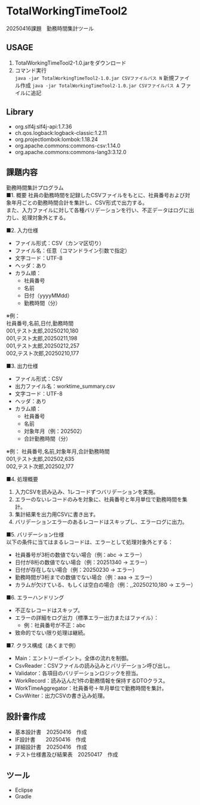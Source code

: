 # TotalWorkingTimeTool2
20250416課題　勤務時間集計ツール

## USAGE
1. TotalWorkingTimeTool2-1.0.jarをダウンロード
1. コマンド実行  
`java -jar TotalWorkingTimeTool2-1.0.jar CSVファイルパス N` 新規ファイル作成
`java -jar TotalWorkingTimeTool2-1.0.jar CSVファイルパス A` ファイルに追記

## Library
- org.slf4j:slf4j-api:1.7.36
- ch.qos.logback:logback-classic:1.2.11
- org.projectlombok:lombok:1.18.24
- org.apache.commons:commons-csv:1.14.0
- org.apache.commons:commons-lang3:3.12.0

## 課題内容
勤務時間集計プログラム  
■1. 概要
社員の勤務時間を記録したCSVファイルをもとに、社員番号および対象年月ごとの勤務時間合計を集計し、CSV形式で出力する。  
また、入力ファイルに対して各種バリデーションを行い、不正データはログに出力し、処理対象外とする。
  
■2. 入力仕様
- ファイル形式：CSV（カンマ区切り）
- ファイル名：任意（コマンドライン引数で指定）
- 文字コード：UTF-8
- ヘッダ：あり
- カラム順：
  - 社員番号
  - 名前
  - 日付（yyyyMMdd）
  - 勤務時間（分）
  
※例：  
社員番号,名前,日付,勤務時間  
001,テスト太郎,20250210,180  
001,テスト太郎,20250211,198  
001,テスト太郎,20250212,257  
002,テスト次郎,20250210,177  
  
■3. 出力仕様
- ファイル形式：CSV
- 出力ファイル名：worktime_summary.csv
- 文字コード：UTF-8
- ヘッダ：あり
- カラム順：
  - 社員番号
  - 名前
  - 対象年月（例：202502）
  - 合計勤務時間（分）
  
※例：
社員番号,名前,対象年月,合計勤務時間  
001,テスト太郎,202502,635  
002,テスト次郎,202502,177  
  
■4. 処理概要  
1. 入力CSVを読み込み、1レコードずつバリデーションを実施。
2. エラーのないレコードのみを対象に、社員番号と年月単位で勤務時間を集計。
3. 集計結果を出力用CSVに書き出す。
4. バリデーションエラーのあるレコードはスキップし、エラーログに出力。
  
■5. バリデーション仕様  
以下の条件に当てはまるレコードは、エラーとして処理対象外とする：
- 社員番号が3桁の数値でない場合（例：abc → エラー）
- 日付が8桁の数値でない場合（例：20251340 → エラー）
- 日付が存在しない場合（例：20250230 → エラー）
- 勤務時間が3桁までの数値でない場合（例：aaa → エラー）
- カラムが欠けている、もしくは空白の場合（例：,,20250210,180 → エラー）
  
■6. エラーハンドリング  
- 不正なレコードはスキップ。
- エラーの詳細をログ出力（標準エラー出力またはファイル）：
  - 例：社員番号が不正：abc
- 致命的でない限り処理は継続。
  
■7. クラス構成（あくまで例）  
- Main：エントリーポイント。全体の流れを制御。
- CsvReader：CSVファイルの読み込みとバリデーション呼び出し。
- Validator：各項目のバリデーションロジックを担当。
- WorkRecord：読み込んだ1件の勤務情報を保持するDTOクラス。
- WorkTimeAggregator：社員番号＋年月単位で勤務時間を集計。
- CsvWriter：出力CSVの書き込み処理。

## 設計書作成
- 基本設計書　20250416　作成
- IF設計書　　20250416　作成
- 詳細設計書　20250416　作成
- テスト仕様書及び結果表　20250417　作成
## ツール
 - Eclipse
 - Gradle
